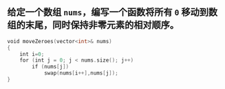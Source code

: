 
## 给定一个数组 `nums`，编写一个函数将所有 `0` 移动到数组的末尾，同时保持非零元素的相对顺序。

```c++
void moveZeroes(vector<int>& nums)
{     
	int i=0; 
	for (int j = 0; j < nums.size(); j++) 
		if (nums[j])
			swap(nums[i++],nums[j]);  
}
```
